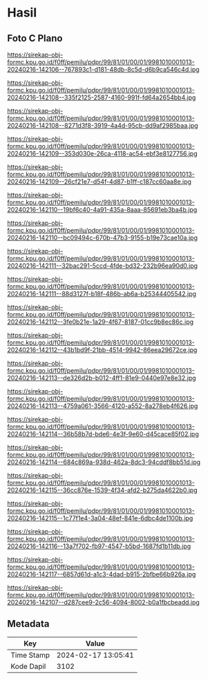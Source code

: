 # Hasil

## Foto C Plano

https://sirekap-obj-formc.kpu.go.id/f0ff/pemilu/pdpr/99/81/01/00/01/9981010001013-20240216-142106--767893c1-d181-48db-8c5d-d6b9ca546c4d.jpg

https://sirekap-obj-formc.kpu.go.id/f0ff/pemilu/pdpr/99/81/01/00/01/9981010001013-20240216-142108--335f2125-2587-4160-991f-fd64a2654bb4.jpg

https://sirekap-obj-formc.kpu.go.id/f0ff/pemilu/pdpr/99/81/01/00/01/9981010001013-20240216-142108--8271d3f8-3919-4a4d-95cb-dd9af2985baa.jpg

https://sirekap-obj-formc.kpu.go.id/f0ff/pemilu/pdpr/99/81/01/00/01/9981010001013-20240216-142109--353d030e-26ca-4118-ac54-ebf3e8127756.jpg

https://sirekap-obj-formc.kpu.go.id/f0ff/pemilu/pdpr/99/81/01/00/01/9981010001013-20240216-142109--26cf21e7-d54f-4d87-b1ff-c187cc60aa8e.jpg

https://sirekap-obj-formc.kpu.go.id/f0ff/pemilu/pdpr/99/81/01/00/01/9981010001013-20240216-142110--19bf6c40-4a91-435a-8aaa-85691eb3ba4b.jpg

https://sirekap-obj-formc.kpu.go.id/f0ff/pemilu/pdpr/99/81/01/00/01/9981010001013-20240216-142110--bc09494c-670b-47b3-9155-b19e73cae10a.jpg

https://sirekap-obj-formc.kpu.go.id/f0ff/pemilu/pdpr/99/81/01/00/01/9981010001013-20240216-142111--32bac291-5ccd-4fde-bd32-232b96ea90d0.jpg

https://sirekap-obj-formc.kpu.go.id/f0ff/pemilu/pdpr/99/81/01/00/01/9981010001013-20240216-142111--88d3127f-b18f-486b-ab6a-b25344405542.jpg

https://sirekap-obj-formc.kpu.go.id/f0ff/pemilu/pdpr/99/81/01/00/01/9981010001013-20240216-142112--3fe0b21e-1a29-4f67-8187-01cc9b8ec86c.jpg

https://sirekap-obj-formc.kpu.go.id/f0ff/pemilu/pdpr/99/81/01/00/01/9981010001013-20240216-142112--43b1bd9f-21bb-4514-9942-86eea29672ce.jpg

https://sirekap-obj-formc.kpu.go.id/f0ff/pemilu/pdpr/99/81/01/00/01/9981010001013-20240216-142113--de326d2b-b012-4ff1-81e9-0440e97e8e32.jpg

https://sirekap-obj-formc.kpu.go.id/f0ff/pemilu/pdpr/99/81/01/00/01/9981010001013-20240216-142113--4759a061-3566-4120-a552-8a278eb4f626.jpg

https://sirekap-obj-formc.kpu.go.id/f0ff/pemilu/pdpr/99/81/01/00/01/9981010001013-20240216-142114--36b58b7d-bde6-4e3f-9e60-d45cace85f02.jpg

https://sirekap-obj-formc.kpu.go.id/f0ff/pemilu/pdpr/99/81/01/00/01/9981010001013-20240216-142114--684c869a-938d-462a-8dc3-94cddf8bb51d.jpg

https://sirekap-obj-formc.kpu.go.id/f0ff/pemilu/pdpr/99/81/01/00/01/9981010001013-20240216-142115--36cc876e-1539-4f34-afd2-b275da4622b0.jpg

https://sirekap-obj-formc.kpu.go.id/f0ff/pemilu/pdpr/99/81/01/00/01/9981010001013-20240216-142115--1c77f1e4-3a04-48ef-841e-6dbc4de1100b.jpg

https://sirekap-obj-formc.kpu.go.id/f0ff/pemilu/pdpr/99/81/01/00/01/9981010001013-20240216-142116--13a7f702-fb97-4547-b5bd-1687fd1b11db.jpg

https://sirekap-obj-formc.kpu.go.id/f0ff/pemilu/pdpr/99/81/01/00/01/9981010001013-20240216-142117--6857d61d-a1c3-4dad-b915-2bfbe66b926a.jpg

https://sirekap-obj-formc.kpu.go.id/f0ff/pemilu/pdpr/99/81/01/00/01/9981010001013-20240216-142107--d287cee9-2c56-4094-8002-b0a1fbcbeadd.jpg


## Metadata

| Key        | Value               |
| ---------- | ------------------- |
| Time Stamp | 2024-02-17 13:05:41 |
| Kode Dapil | 3102                |



